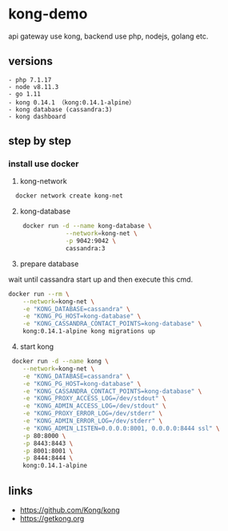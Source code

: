 # kong-demo

api gateway use kong, backend use php, nodejs, golang etc.

## versions

    - php 7.1.17
    - node v8.11.3
    - go 1.11
    - kong 0.14.1 （kong:0.14.1-alpine）
    - kong database (cassandra:3)
    - kong dashboard

## step by step

### install use docker

1. kong-network

```bash
  docker network create kong-net
```

2. kong-database

```bash
    docker run -d --name kong-database \
                --network=kong-net \
                -p 9042:9042 \
                cassandra:3
```

3. prepare database

wait until cassandra start up and then execute this cmd.

```bash
docker run --rm \
    --network=kong-net \
    -e "KONG_DATABASE=cassandra" \
    -e "KONG_PG_HOST=kong-database" \
    -e "KONG_CASSANDRA_CONTACT_POINTS=kong-database" \
    kong:0.14.1-alpine kong migrations up
```

4. start kong

```bash
 docker run -d --name kong \
    --network=kong-net \
    -e "KONG_DATABASE=cassandra" \
    -e "KONG_PG_HOST=kong-database" \
    -e "KONG_CASSANDRA_CONTACT_POINTS=kong-database" \
    -e "KONG_PROXY_ACCESS_LOG=/dev/stdout" \
    -e "KONG_ADMIN_ACCESS_LOG=/dev/stdout" \
    -e "KONG_PROXY_ERROR_LOG=/dev/stderr" \
    -e "KONG_ADMIN_ERROR_LOG=/dev/stderr" \
    -e "KONG_ADMIN_LISTEN=0.0.0.0:8001, 0.0.0.0:8444 ssl" \
    -p 80:8000 \
    -p 8443:8443 \
    -p 8001:8001 \
    -p 8444:8444 \
    kong:0.14.1-alpine
```

## links

 - https://github.com/Kong/kong
 - https://getkong.org